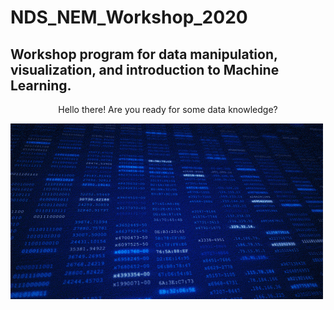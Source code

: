 # NDS_NEM_Workshop_2020
## Workshop program for data manipulation, visualization, and introduction to Machine Learning.

<p align="center">
  Hello there! Are you ready for some data knowledge? </p>
  <img src="/Images/data.gif" width="500px" alt="centered image">
</p>

